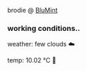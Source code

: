 brodie @ [BluMint](https://www.linkedin.com/company/blumint-io/)

<!--weather_start-->
### working conditions..

weather: few clouds ☁️

temp: 10.02 °C 👕

<!--weather_end-->
